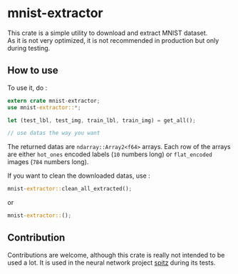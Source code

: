 # mnist-extractor

This crate is a simple utility to download and extract MNIST dataset.\
As it is not very optimized, it is not recommended in production but only during testing.

## How to use

To use it, do :

```rust
extern crate mnist-extractor;
use mnist-extractor::*;

let (test_lbl, test_img, train_lbl, train_img) = get_all();

// use datas the way you want
```

The returned datas are `ndarray::Array2<f64>` arrays. Each row of the arrays are either `hot_ones` encoded labels (`10` numbers long) or `flat_encoded` images (`784` numbers long).

If you want to clean the downloaded datas, use :

```rust
mnist-extractor::clean_all_extracted();
```

or

```rust
mnist-extractor::();
```

## Contribution

Contributions are welcome, although this crate is really not intended to be used a lot. It is used in the neural network project [spitz](https://github.com/aunetx/spitz) during its tests.
